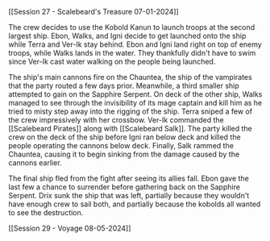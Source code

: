[[Session 27 - Scalebeard's Treasure 07-01-2024]]

The crew decides to use the Kobold Kanun to launch troops at the second largest ship. Ebon, Walks, and Igni decide to get launched onto the ship while Terra and Ver-Ik stay behind. Ebon and Igni land right on top of enemy troops, while Walks lands in the water. They thankfully didn't have to swim since Ver-Ik cast water walking on the people being launched. 

The ship's main cannons fire on the Chauntea, the ship of the vampirates that the party routed a few days prior. Meanwhile, a third smaller ship attempted to gain on the Sapphire Serpent. On deck of the other ship, Walks managed to see through the invisibility of its mage captain and kill him as he tried to misty step away into the rigging of the ship. Terra sniped a few of the crew impressively with her crossbow. Ver-Ik commanded the [[Scalebeard Pirates]] along with [[Scalebeard Salk]]. The party killed the crew on the deck of the ship before Igni ran below deck and killed the people operating the cannons below deck. Finally, Salk rammed the Chauntea, causing it to begin sinking from the damage caused by the cannons earlier.

The final ship fled from the fight after seeing its allies fall. Ebon gave the last few a chance to surrender before gathering back on the Sapphire Serpent. Drix sunk the ship that was left, partially because they wouldn't have enough crew to sail both, and partially because the kobolds all wanted to see the destruction. 

[[Session 29 - Voyage 08-05-2024]]
